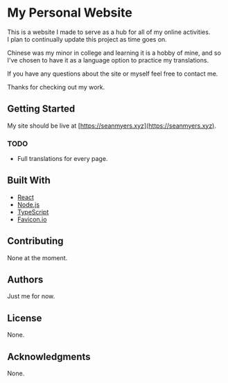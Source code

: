 # My Personal Website

This is a website I made to serve as a hub for all of my online activities.  
I plan to continually update this project as time goes on.

Chinese was my minor in college and learning it is a hobby of mine, and so I've chosen to have it as a language option to practice my translations.  

If you have any questions about the site or myself feel free to contact me.  

Thanks for checking out my work.

## Getting Started

My site should be live at [https://seanmyers.xyz](https://seanmyers.xyz).

### TODO
* Full translations for every page.
  
## Built With

* [React](https://reactjs.org/) 
* [Node.js](https://nodejs.org/en/) 
* [TypeScript](https://www.typescriptlang.org/)
* [Favicon.io](https://favicon.io/)

## Contributing

None at the moment.

## Authors

Just me for now.

## License

None.

## Acknowledgments

None.
